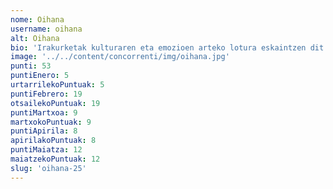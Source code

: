 ```yaml
---
nome: Oihana
username: oihana
alt: Oihana
bio: 'Irakurketak kulturaren eta emozioen arteko lotura eskaintzen dit. Japonia, Italia eta familia gaietan sakontzea gustatzen zait, narrazio bakoitzean emozioak eta istorio sakonak aurkituz. Eleberriak eta kontakizun errealistak arakatzen ditut, pertsonaien esperientzietatik ikasiz. Irakurtzea niretzat ikasteko eta mundu berriak ezagutzeko bidea da.'
image: '../../content/concorrenti/img/oihana.jpg'
punti: 53
puntiEnero: 5
urtarrilekoPuntuak: 5
puntiFebrero: 19
otsailekoPuntuak: 19
puntiMartxoa: 9
martxokoPuntuak: 9
puntiApirila: 8
apirilakoPuntuak: 8
puntiMaiatza: 12
maiatzekoPuntuak: 12
slug: 'oihana-25'
---
```

